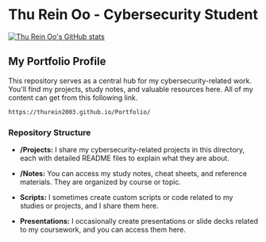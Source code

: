 # Thu Rein Oo - Cybersecurity Student

[![Thu Rein Oo's GitHub stats](https://github-readme-stats-git-masterrstaa-rickstaa.vercel.app/api?username=thurein2003)](https://github.com/thurein2003)

## My Portfolio Profile

This repository serves as a central hub for my cybersecurity-related work. You'll find my projects, study notes, and valuable resources here.
All of my content can get from this following link.
```bash
https://thurein2003.github.io/Portfolio/
```
### Repository Structure

- **/Projects:** I share my cybersecurity-related projects in this directory, each with detailed README files to explain what they are about.

- **/Notes:** You can access my study notes, cheat sheets, and reference materials. They are organized by course or topic.

- **Scripts:** I sometimes create custom scripts or code related to my studies or projects, and I share them here.

- **Presentations:** I occasionally create presentations or slide decks related to my coursework, and you can access them here.

